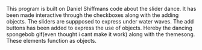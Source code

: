 



This program is built on Daniel Shiffmans code about the slider dance. It has been made interactive through the checkboxes along with the adding objects. The sliders are suppposed to express under water waves. The add buttons has been added to express the use of objects. Hereby the dancing spongebob gif(even thought i cant make it work) along with the themesong. These elements function as objects. 

